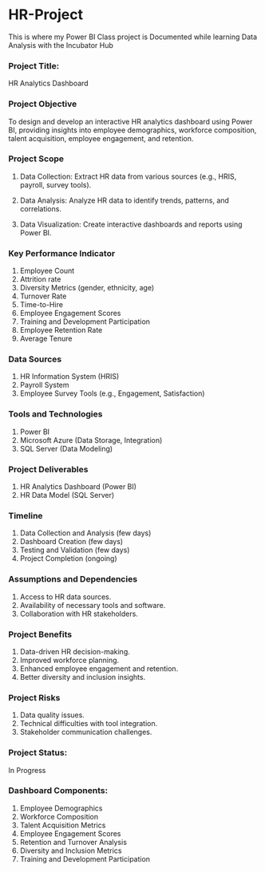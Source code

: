 # HR-Project
This is where my Power BI Class project  is Documented while learning Data Analysis with the Incubator Hub

### Project Title:
HR Analytics Dashboard

### Project Objective

To design and develop an interactive HR analytics dashboard using Power BI, providing insights into employee demographics, workforce composition, talent acquisition, employee engagement, and retention.

### Project Scope

1. Data Collection: Extract HR data from various sources (e.g., HRIS, payroll, survey tools).

2. Data Analysis: Analyze HR data to identify trends, patterns, and correlations.

3. Data Visualization: Create interactive dashboards and reports using Power BI.

### Key Performance Indicator

1. Employee Count
2. Attrition rate
3. Diversity Metrics (gender, ethnicity, age)
4. Turnover Rate
5. Time-to-Hire
6. Employee Engagement Scores
7. Training and Development Participation
8. Employee Retention Rate
9. Average Tenure

### Data Sources

1. HR Information System (HRIS)
2. Payroll System
3. Employee Survey Tools (e.g., Engagement, Satisfaction)

### Tools and Technologies

1. Power BI
2. Microsoft Azure (Data Storage, Integration)
3. SQL Server (Data Modeling)

### Project Deliverables

1. HR Analytics Dashboard (Power BI)
2. HR Data Model (SQL Server)

### Timeline

1. Data Collection and Analysis (few days)
2. Dashboard Creation (few days)
3. Testing and Validation (few days)
4. Project Completion (ongoing)

### Assumptions and Dependencies

1. Access to HR data sources.
2. Availability of necessary tools and software.
3. Collaboration with HR stakeholders.

### Project Benefits

1. Data-driven HR decision-making.
2. Improved workforce planning.
3. Enhanced employee engagement and retention.
4. Better diversity and inclusion insights.

### Project Risks

1. Data quality issues.
2. Technical difficulties with tool integration.
3. Stakeholder communication challenges.


### Project Status:

In Progress

### Dashboard Components:

1. Employee Demographics
2. Workforce Composition
3. Talent Acquisition Metrics
4. Employee Engagement Scores
5. Retention and Turnover Analysis
6. Diversity and Inclusion Metrics
7. Training and Development Participation


